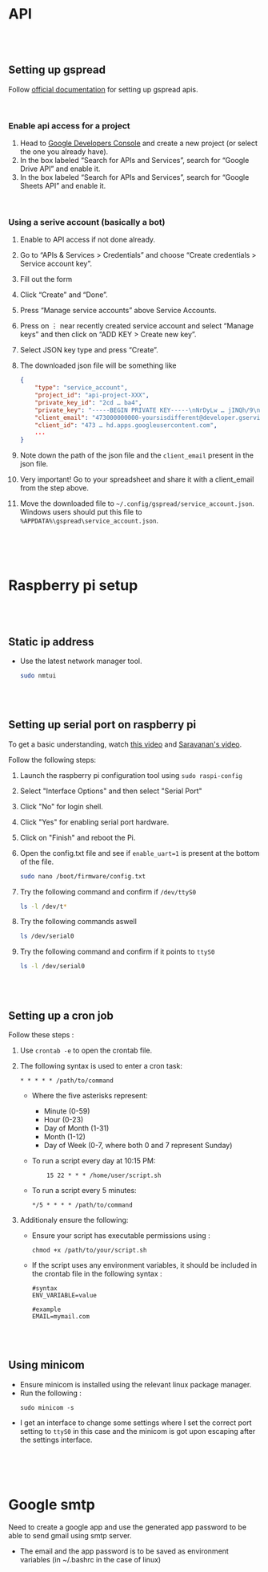 # API

<br>
<br>

## Setting up gspread

Follow [official documentation](https://docs.gspread.org/en/latest/oauth2.html#service-account) for setting up gspread apis.

<br>

### Enable api access for a project

1. Head to [Google Developers Console](https://console.cloud.google.com/apis/dashboard) and create a new project (or select the one you already have).
1. In the box labeled “Search for APIs and Services”, search for “Google Drive API” and enable it.
1. In the box labeled “Search for APIs and Services”, search for “Google Sheets API” and enable it.

<br>

### Using a serive account (basically a bot)

1. Enable to API access if not done already.
1. Go to “APIs & Services > Credentials” and choose “Create credentials > Service account key”.
1. Fill out the form
1. Click “Create” and “Done”.
1. Press “Manage service accounts” above Service Accounts.
1. Press on ⋮ near recently created service account and select “Manage keys” and then click on “ADD KEY > Create new key”.
1. Select JSON key type and press “Create”.

1. The downloaded json file will be something like

   ```json
   {
       "type": "service_account",
       "project_id": "api-project-XXX",
       "private_key_id": "2cd … ba4",
       "private_key": "-----BEGIN PRIVATE KEY-----\nNrDyLw … jINQh/9\n-----END PRIVATE KEY-----\n",
       "client_email": "473000000000-yoursisdifferent@developer.gserviceaccount.com",
       "client_id": "473 … hd.apps.googleusercontent.com",
       ...
   }
   ```

1. Note down the path of the json file and the `client_email` present in the json file.
1. Very important! Go to your spreadsheet and share it with a client_email from the step above.
1. Move the downloaded file to `~/.config/gspread/service_account.json`. Windows users should put this file to `%APPDATA%\gspread\service_account.json`.

<br>
<br>
<br>

# Raspberry pi setup

<br>
<br>

## Static ip address

- Use the latest network manager tool.

  ```bash
  sudo nmtui
  ```

<br>
<br>

## Setting up serial port on raspberry pi

To get a basic understanding, watch [this video](https://www.youtube.com/watch?v=oevxqPk78sM) and [Saravanan's video](https://www.youtube.com/watch?v=LMQJAOjxFaw).

Follow the following steps:

1. Launch the raspberry pi configuration tool using `sudo raspi-config`
1. Select "Interface Options" and then select "Serial Port"
1. Click "No" for login shell.
1. Click "Yes" for enabling serial port hardware.
1. Click on "Finish" and reboot the Pi.
1. Open the config.txt file and see if `enable_uart=1` is present at the bottom of the file.

   ```bash
   sudo nano /boot/firmware/config.txt
   ```

1. Try the following command and confirm if `/dev/ttyS0`

   ```bash
   ls -l /dev/t*
   ```

1. Try the following commands aswell

   ```bash
   ls /dev/serial0
   ```

1. Try the following command and confirm if it points to `ttyS0`

   ```bash
   ls -l /dev/serial0
   ```

<br>
<br>

## Setting up a cron job

Follow these steps :

1. Use `crontab -e` to open the crontab file.
1. The following syntax is used to enter a cron task:

   ```
   * * * * * /path/to/command
   ```

   - Where the five asterisks represent:

     - Minute (0-59)
     - Hour (0-23)
     - Day of Month (1-31)
     - Month (1-12)
     - Day of Week (0-7, where both 0 and 7 represent Sunday)

   - To run a script every day at 10:15 PM:

     ```
         15 22 * * * /home/user/script.sh
     ```

   - To run a script every 5 minutes:

     ```
     */5 * * * * /path/to/command
     ```

1. Additionaly ensure the following:

   - Ensure your script has executable permissions using :

     ```
     chmod +x /path/to/your/script.sh
     ```

   - If the script uses any environment variables, it should be included in the crontab file in the following syntax :

     ```
     #syntax
     ENV_VARIABLE=value

     #example
     EMAIL=mymail.com
     ```

<br>
<br>

## Using minicom

- Ensure minicom is installed using the relevant linux package manager.
- Run the following :
  ```
  sudo minicom -s
  ```
- I get an interface to change some settings where I set the correct port setting to `ttyS0` in this case and the minicom is got upon escaping after the settings interface.

<br>
<br>
<br>

# Google smtp

Need to create a google app and use the generated app password to be able to send gmail using smtp server.

- The email and the app password is to be saved as environment variables (in ~/.bashrc in the case of linux)
